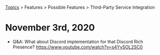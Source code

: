 [Topics](../../../topics.md) > Features > Possible Features > Third-Party Service Integration

# November 3rd, 2020
* Q&A: What about Discord implementation for that Discord Rich Presence? https://www.youtube.com/watch?v=s4YySOL2SC0
